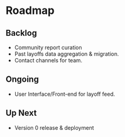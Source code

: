 # Roadmap

## Backlog
- Community report curation
- Past layoffs data aggregation & migration.
- Contact channels for team.

## Ongoing
- User Interface/Front-end for layoff feed.

## Up Next
- Version 0 release & deployment